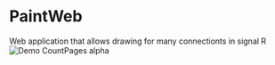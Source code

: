 # PaintWeb

Web application that allows drawing for many connectionts in signal R <br/>
![Demo CountPages alpha](https://media1.giphy.com/media/2mLvFJXigGw4KL1Mc7/giphy.gif)
